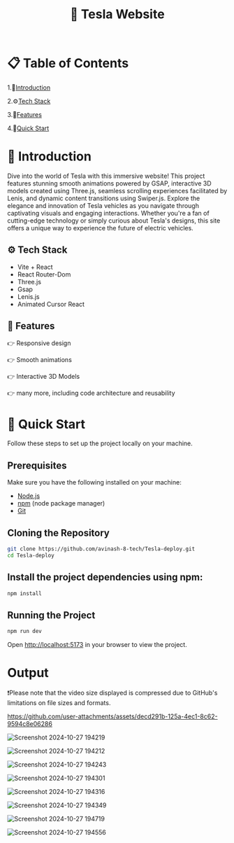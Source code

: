 <h1 align="center">🚗 Tesla Website</h1>

<br>

# 📋 Table of Contents
1.🤖[Introduction](#-introduction)

2.⚙️[Tech Stack](#️-tech-stack)

3.🔋[Features](#-features)

4.🤸[Quick Start](#-quick-start)

# 🤖 Introduction
Dive into the world of Tesla with this immersive website! This project features stunning smooth animations powered by GSAP, interactive 3D models created using Three.js, seamless scrolling experiences facilitated by Lenis, and dynamic content transitions using Swiper.js. Explore the elegance and innovation of Tesla vehicles as you navigate through captivating visuals and engaging interactions. Whether you're a fan of cutting-edge technology or simply curious about Tesla's designs, this site offers a unique way to experience the future of electric vehicles.

## ⚙️ Tech Stack

- Vite + React
-  React Router-Dom
- Three.js
- Gsap
- Lenis.js
- Animated Cursor React

## 🔋 Features
👉 Responsive design

👉 Smooth animations

👉 Interactive 3D Models

👉 many more, including code architecture and reusability

# 🤸 Quick Start
Follow these steps to set up the project locally on your machine.

## Prerequisites

Make sure you have the following installed on your machine:

- [Node.js](https://nodejs.org/en)
- [npm](https://www.npmjs.com/) (node package manager)
- [Git](https://git-scm.com/)

## Cloning the Repository
```bash
git clone https://github.com/avinash-8-tech/Tesla-deploy.git
cd Tesla-deploy
```
## Install the project dependencies using npm:
```bash
npm install
```
## Running the Project
```bash
npm run dev
```
Open [http://localhost:5173](http://localhost:5173) in your browser to view the project.


# Output
 ❗Please note that the video size displayed is compressed due to GitHub's limitations on file sizes and formats.

https://github.com/user-attachments/assets/decd291b-125a-4ec1-8c62-9594c8e06286




![Screenshot 2024-10-27 194219](https://github.com/user-attachments/assets/6a93916d-6bbb-4188-b5c0-05561500ba08)




![Screenshot 2024-10-27 194212](https://github.com/user-attachments/assets/5db150db-b874-45ac-9bda-447d20f980b5)




![Screenshot 2024-10-27 194243](https://github.com/user-attachments/assets/8746e7bb-8f73-4c28-aaae-0c802c62c037)




![Screenshot 2024-10-27 194301](https://github.com/user-attachments/assets/1aeb7945-7364-4a52-9c48-17cef2e2a09c)




![Screenshot 2024-10-27 194316](https://github.com/user-attachments/assets/80b67d34-44e7-4050-8bbf-4d8db7e03b9e)




![Screenshot 2024-10-27 194349](https://github.com/user-attachments/assets/97aef0a7-5696-4065-b417-794f4ab538ba)




![Screenshot 2024-10-27 194719](https://github.com/user-attachments/assets/e86dc44b-e0ad-4199-89e8-bd2303fde811)




![Screenshot 2024-10-27 194556](https://github.com/user-attachments/assets/139c844a-e893-4dfa-a799-757f36971acf)


